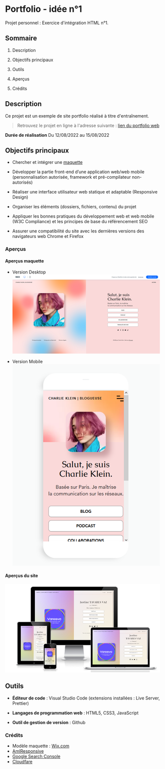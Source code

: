# Portfolio - idée n°1
Projet personnel : Exercice d'intégration HTML n°1.

## Sommaire

1. Description

2. Objectifs principaux

3. Outils

4. Aperçus

5. Crédits

## Description
Ce projet est un exemple de site portfolio réalisé à titre d'entraînement.

> Retrouvez le projet en ligne à l'adresse suivante : [lien du portfolio web](https://varesva-portfolio1-integration.pages.dev/)
  
**Durée de réalisation**
Du 12/08/2022 au 15/08/2022

## Objectifs principaux

 * Chercher et intégrer une [maquette](https://fr.wix.com/website-template/view/html/2942?originUrl=https%3A%2F%2Ffr.wix.com%2Fwebsite%2Ftemplates%2Fhtml%2Fportfolio-cv&tpClick=view_button&esi=03da46a4-64ac-4ab8-8a2c-66969a64d369)

* Développer la partie front-end d’une application web/web mobile (personnalisation autorisée, framework et pré-compilateur non-autorisés)

* Réaliser une interface utilisateur web statique et adaptable (Responsive Design)

* Organiser les éléments (dossiers, fichiers, contenu) du projet

* Appliquer les bonnes pratiques du développement web et web mobile (W3C Compliance) et les principes de base du référencement SEO

* Assurer une compatibilité du site avec les dernières versions des navigateurs web Chrome et Firefox

### Aperçus
#### Aperçus maquette
* Version Desktop
![Multi - Responsive](./img/ref_templates/desktop-template.png)

* Version Mobile
![Version Mobile](./img/ref_templates/smartphone-template.png)

#### Aperçus du site
![Multi - Responsive](./img/ref_templates/live-check.png)

## Outils

* **Éditeur de code** : Visual Studio Code (extensions installées : Live Server, Prettier)

* **Langages de programmation web** : HTML5, CSS3, JavaScript

* **Outil de gestion de version** : Github


### Crédits
- Modèle maquette : [Wix.com](https://fr.wix.com/)
- [AmIResponsive](https://ui.dev/amiresponsive)
- [Google Search Console](https://search.google.com/test/mobile-friendly)
- [Cloudfare](https://www.cloudflare.com)

